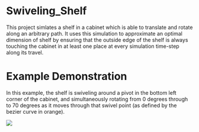 # Swiveling_Shelf

This project simlates a shelf in a cabinet which is able to translate and rotate along an arbitrary path. It uses this simulation to approximate an optimal dimension of shelf by ensuring that the outside edge of the shelf is always touching the cabinet in at least one place at every simulation time-step along its travel.

# Example Demonstration

In this example, the shelf is swiveling around a pivot in the bottom left corner of the cabinet, and simultaneously rotating from 0 degrees through to 70 degrees as it moves through that swivel point (as defined by the bezier curve in orange).

![](https://github.com/jonathanBidmead/Swiveling_Shelf/blob/main/rotating_shelf1.gif)
